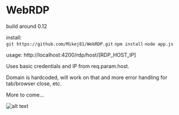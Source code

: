 # WebRDP

build around 0.12

install:  
`git https://github.com/Mikej81/WebRDP.git`
`npm install`
`node app.js`

usage:  http://localhost:4200/rdp/host/[RDP_HOST_IP]

Uses basic credentials and IP from req.param.host.

Domain is hardcoded, will work on that and more error handling for tab/browser close, etc.

More to come...

![alt text](https://i.imgur.com/ZD0XBkG.png "Screenshot")
